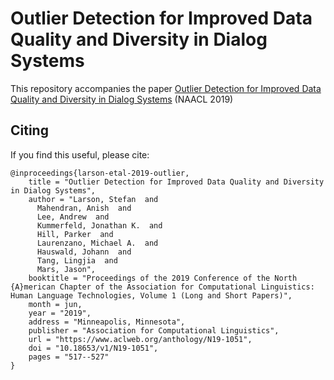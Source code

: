 # Outlier Detection for Improved Data Quality and Diversity in Dialog Systems 
This repository accompanies the paper [Outlier Detection for Improved Data Quality and Diversity in Dialog Systems](https://www.aclweb.org/anthology/N19-1051/) (NAACL 2019)

## Citing
If you find this useful, please cite:

```
@inproceedings{larson-etal-2019-outlier,
    title = "Outlier Detection for Improved Data Quality and Diversity in Dialog Systems",
    author = "Larson, Stefan  and
      Mahendran, Anish  and
      Lee, Andrew  and
      Kummerfeld, Jonathan K.  and
      Hill, Parker  and
      Laurenzano, Michael A.  and
      Hauswald, Johann  and
      Tang, Lingjia  and
      Mars, Jason",
    booktitle = "Proceedings of the 2019 Conference of the North {A}merican Chapter of the Association for Computational Linguistics: Human Language Technologies, Volume 1 (Long and Short Papers)",
    month = jun,
    year = "2019",
    address = "Minneapolis, Minnesota",
    publisher = "Association for Computational Linguistics",
    url = "https://www.aclweb.org/anthology/N19-1051",
    doi = "10.18653/v1/N19-1051",
    pages = "517--527"
}
```

